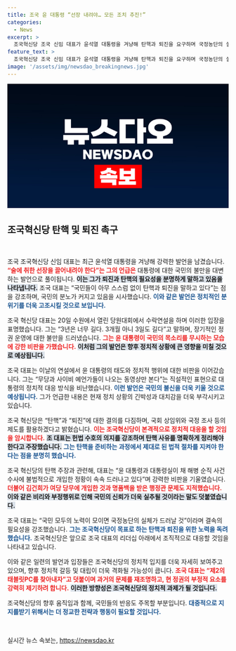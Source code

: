 ```yaml
---
title: 조국 윤 대통령 “선장 내려야… 모든 조치 추진!”
categories:
  - News
excerpt: >
  조국혁신당 조국 신임 대표가 윤석열 대통령을 겨냥해 탄핵과 퇴진을 요구하며 국정농단의 실체를 밝히겠다고 선언했다. 그는 불법 개입과 위헌적 행태를 강력히 비판하며 당원들을 동참시킬 것을 촉구했다.
feature_text: >
  조국혁신당 조국 신임 대표가 윤석열 대통령을 겨냥해 탄핵과 퇴진을 요구하며 국정농단의 실체를 밝히겠다고 선언했다. 그는 불법 개입과 위헌적 행태를 강력히 비판하며 당원들을 동참시킬 것을 촉구했다.
image: '/assets/img/newsdao_breakingnews.jpg'
---
```


<p><img src="/assets/img/newsdao_breakingnews.jpg" alt="cryptoinkorea 속보" /></p>

<p><h2 data-ke-size="size26">조국혁신당 탄핵 및 퇴진 촉구</h2><p data-ke-size="size16">&nbsp;</p></p>

<p>조국 조국혁신당 신임 대표는 최근 윤석열 대통령을 겨냥해 강력한 발언을 남겼습니다. <b><span style="color: #ee2323;">“술에 취한 선장을 끌어내려야 한다”는 그의 언급은</span></b> 대통령에 대한 국민의 불만을 대변하는 발언으로 풀이됩니다. <b><span style="background-color: #21538527;">이는 그가 퇴진과 탄핵의 필요성을 분명하게 말하고 있음을 나타냅니다.</span></b> 조국 대표는 “국민들이 아무 스스럼 없이 탄핵과 퇴진을 말하고 있다”는 점을 강조하며, 국민의 분노가 커지고 있음을 시사했습니다. <b><span style="color: #1a5490;">이와 같은 발언은 정치적인 분위기를 더욱 고조시킬 것으로 보입니다.</span></b></p>

<p>조국 혁신당 대표는 20일 수원에서 열린 당원대회에서 수락연설을 하며 이러한 입장을 표명했습니다. 그는 “3년은 너무 길다. 3개월 아니 3일도 길다”고 말하며, 장기적인 정권 운영에 대한 불만을 드러냈습니다. <b><span style="color: #ee2323;">그는 윤 대통령이 국민의 목소리를 무시하는 모습에 강한 비판을 가했습니다.</span></b> <b><span style="background-color: #21538527;">이처럼 그의 발언은 향후 정치적 상황에 큰 영향을 미칠 것으로 예상됩니다.</span></b></p>

<p>조국 대표는 이날의 연설에서 윤 대통령의 태도와 정치적 행위에 대한 비판을 이어갔습니다. 그는 “무당과 사이비 예언가들이 나오는 동영상만 본다”는 직설적인 표현으로 대통령의 정치적 대응 방식을 비난했습니다. <b><span style="color: #1a5490;">이런 발언은 국민의 불신을 더욱 키울 것으로 예상됩니다.</span></b> 그가 언급한 내용은 현재 정치 상황의 긴박성과 대치감을 더욱 부각시키고 있습니다. </p>

<p>조국 혁신당은 “탄핵”과 “퇴진”에 대한 결의를 다짐하며, 국회 상임위와 국정 조사 등의 제도를 활용하겠다고 밝혔습니다. <b><span style="color: #ee2323;">이는 조국혁신당이 본격적으로 정치적 대응을 할 것임을 암시합니다.</span></b> <b><span style="background-color: #21538527;">조 대표는 헌법 수호의 의지를 강조하며 탄핵 사유를 명확하게 정리해야 한다고 주장했습니다.</span></b> <b><span style="color: #1a5490;">그는 탄핵을 준비하는 과정에서 제대로 된 법적 절차를 지켜야 한다는 점을 분명히 했습니다.</span></b></p>

<p>조국 혁신당의 탄핵 주장과 관련해, 대표는 “윤 대통령과 대통령실이 채 해병 순직 사건 수사에 불법적으로 개입한 정황이 속속 드러나고 있다”며 강력한 비판을 기울였습니다. <b><span style="color: #ee2323;">더불어 김건희가 여당 당무에 개입한 것과 명품백을 받은 행정관 문제도 지적했습니다.</span></b> <b><span style="background-color: #21538527;">이와 같은 비리와 부정행위로 인해 국민의 신뢰가 더욱 실추될 것이라는 말도 덧붙였습니다.</span></b> </p>

<p>조국 대표는 “국민 모두의 노력이 모이면 국정농단의 실체가 드러날 것”이라며 결속의 필요성을 강조했습니다. <b><span style="color: #1a5490;">그는 조국혁신당이 목표로 하는 탄핵과 퇴진을 위한 노력을 독려했습니다.</span></b> 조국혁신당은 앞으로 조국 대표의 리더십 아래에서 조직적으로 대응할 것임을 나타내고 있습니다. </p>

<p>이와 같은 일련의 발언과 입장들은 조국혁신당의 정치적 입지를 더욱 자세히 보여주고 있으며, 향후 정치적 갈등 및 대립이 더욱 격화될 가능성이 큽니다. <b><span style="color: #ee2323;">조국 대표는 “제2의 태블릿PC를 찾아내자”고 덧붙이며 과거의 문제를 재조명하고, 현 정권의 부정적 요소를 강력히 제기하려 합니다.</span></b> <b><span style="background-color: #21538527;">이러한 방향성은 조국혁신당의 정치적 과제가 될 것입니다.</span></b> </p>

<p>조국혁신당의 향후 움직임과 함께, 국민들의 반응도 주목할 부분입니다. <b><span style="color: #1a5490;">대중적으로 지지를받기 위해서는 더 정교한 전략과 행동이 필요할 것입니다.</span></b><p data-ke-size="size16">&nbsp;</p></p>
실시간 뉴스 속보는, <a href="https://newsdao.kr" rel="dofollow">https://newsdao.kr</a>


